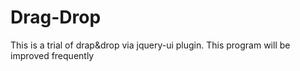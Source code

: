 # Drag-Drop
This is a trial of drap&drop via jquery-ui plugin.
This program will be improved frequently
